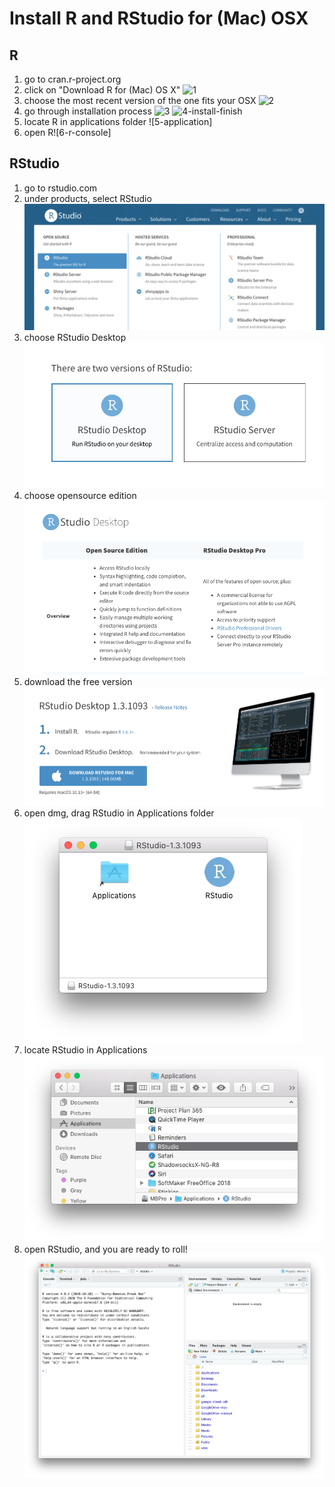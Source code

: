 # Install R and RStudio for (Mac) OSX

## R
  1. go to cran.r-project.org
  2. click on "Download R for (Mac) OS X" ![1](install-r-osx/install-r-osx-1-download-link.png)
  3. choose the most recent version of the one fits your OSX
  ![2](install-r-osx/install-r-osx-2-version.png)
  4. go through installation process
  ![3](install-r-osx/install-r-osx-3-install-start.png)
  ![4-install-finish](install-r-osx/install-r-osx-4-install-finish.png)
  5. locate R in applications folder ![5-application]
  6. open R![6-r-console]

## RStudio
  1. go to rstudio.com
  2. under products, select RStudio ![2-2-package](install-r-osx/install-r-osx-2-2-package.png)
  3. choose RStudio Desktop ![2-3-desktop](install-r-osx/install-r-osx-2-3-desktop.png)
  4. choose opensource edition ![2-4-opensource](install-r-osx/install-r-osx-2-4-opensource.png)
  5. download the free version ![2-5-free](install-r-osx/install-r-osx-2-5-free.png)
  6. open dmg, drag RStudio in Applications folder![2-6-app](install-r-osx/install-r-osx-2-6-app.png)
  7. locate RStudio in Applications![2-7-soft](install-r-osx/install-r-osx-2-7-soft.png)
  8. open RStudio, and you are ready to roll! ![2-8-RStudio](install-r-osx/install-r-osx-2-8-RStudio.png)
